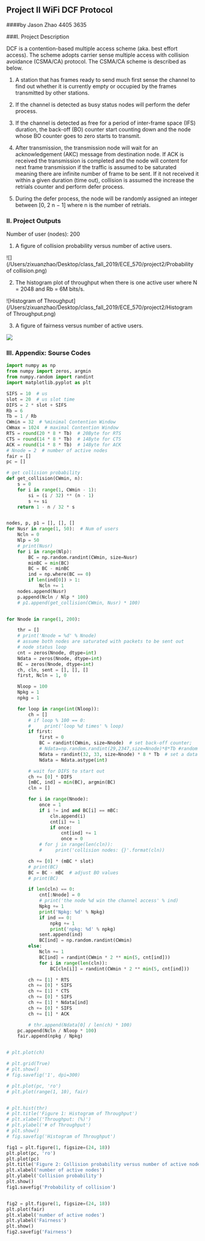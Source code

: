 ## Project II WiFi DCF Protocol

####by Jason Zhao 4405 3635

###I. Project Description

DCF is a contention-based multiple access scheme (aka. best effort access). The scheme adopts carrier sense multiple access with collision avoidance (CSMA/CA) protocol. The CSMA/CA scheme is described as below. 

1) A station that has frames ready to send much first sense the channel to find out whether it is currently empty or occupied by the frames transmitted by other stations. 

2) If the channel is detected as busy status nodes will perform the defer process. 

3) If the channel is detected as free for a period of inter-frame space (IFS) duration, the back-off (BO) counter start counting down and the node whose BO counter goes to zero starts to transmit. 

4) After transmission, the transmission node will wait for an acknowledgement (AKC) message from destination node. If ACK is received the transmission is completed and the node will content for next frame transmission if the traffic is assumed to be saturated meaning there are infinite number of frame to be sent. If it not received it within a given duration (time out), collision is assumed the increase the retrials counter and perform defer process. 

5) During the defer process, the node will be randomly assigned an integer between [0, 2 n − 1] where n is the number of retrials.

### II. Project Outputs

Number of user (nodes): 200

1) A figure of collision probability versus number of active users. 

![](/Users/zixuanzhao/Desktop/class_fall_2019/ECE_570/project2/Probability of collision.png)

2) The histogram plot of throughput when there is one active user where N = 2048 and Rb = 6M bits/s. 

![Histogram of Throughput](/Users/zixuanzhao/Desktop/class_fall_2019/ECE_570/project2/Histogram of Throughput.png)

3) A figure of fairness versus number of active users.

![](/Users/zixuanzhao/Desktop/class_fall_2019/ECE_570/project2/Fairness.png)

### III. Appendix: Sourse Codes

```python
import numpy as np
from numpy import zeros, argmin
from numpy.random import randint
import matplotlib.pyplot as plt

SIFS = 10  # us
slot = 20  # us slot time
DIFS = 2 * slot + SIFS
Rb = 6
Tb = 1 / Rb
CWmin = 32  # %minimal Contention Window
CWmax = 1024  # maximal Contention Window
RTS = round(20 * 8 * Tb)  # 20Byte for RTS
CTS = round(14 * 8 * Tb)  # 14Byte for CTS
ACK = round(14 * 8 * Tb)  # 14Byte for ACK
# Nnode = 2  # number of active nodes
fair = []
pc = []

# get collision probability
def get_collision(CWmin, n):
    s = 0
    for i in range(1, CWmin - 1):
        si = (i / 32) ** (n - 1)
        s += si
    return 1 - n / 32 * s


nodes, p, p1 = [], [], []
for Nusr in range(1, 50):  # Num of users
    Ncln = 0
    Nlp = 50
    # print(Nusr)
    for i in range(Nlp):
        BC = np.random.randint(CWmin, size=Nusr)
        minBC = min(BC)
        BC = BC - minBC
        ind = np.where(BC == 0)
        if len(ind[0]) > 1:
            Ncln += 1
    nodes.append(Nusr)
    p.append(Ncln / Nlp * 100)
    # p1.append(get_collision(CWmin, Nusr) * 100)


for Nnode in range(1, 200):

    thr = []
    # print('Nnode = %d' % Nnode)
    # assume both nodes are saturated with packets to be sent out
    # node status loop
    cnt = zeros(Nnode, dtype=int)
    Ndata = zeros(Nnode, dtype=int)
    BC = zeros(Nnode, dtype=int)
    ch, cln, sent = [], [], []
    first, Ncln = 1, 0

    Nloop = 100
    Npkg = 1
    npkg = 1

    for loop in range(int(Nloop)):
        ch = []
        # if loop % 100 == 0:
        #     print('loop %d times' % loop)
        if first:
            first = 0
            BC = randint(CWmin, size=Nnode)  # set back-off counter;
            # Ndata=np.random.randint(29,2347,size=Nnode)*8*Tb #random data length
            Ndata = randint(32, 33, size=Nnode) * 8 * Tb  # set a data length
            Ndata = Ndata.astype(int)

        # wait for DIFS to start out
        ch += [0] * DIFS
        [mBC, ind] = min(BC), argmin(BC)
        cln = []

        for i in range(Nnode):
            once = 1
            if i != ind and BC[i] == mBC:
                cln.append(i)
                cnt[i] += 1
                if once:
                    cnt[ind] += 1
                    once = 0
            # for j in range(len(cln)):
            #     print('collision nodes: {}'.format(cln))

        ch += [0] * (mBC * slot)
        # print(BC)
        BC = BC - mBC  # adjust BO values
        # print(BC)

        if len(cln) == 0:
            cnt[:Nnode] = 0
            # print('the node %d win the channel access' % ind)
            Npkg += 1
            print('Npkg: %d' % Npkg)
            if ind == 0:
                npkg += 1
                print('npkg: %d' % npkg)
            sent.append(ind)
            BC[ind] = np.random.randint(CWmin)
        else:
            Ncln += 1
            BC[ind] = randint(CWmin * 2 ** min(5, cnt[ind]))
            for i in range(len(cln)):
                BC[cln[i]] = randint(CWmin * 2 ** min(5, cnt[ind]))

        ch += [1] * RTS
        ch += [0] * SIFS
        ch += [1] * CTS
        ch += [0] * SIFS
        ch += [1] * Ndata[ind]
        ch += [0] * SIFS
        ch += [1] * ACK

        # thr.append(Ndata[0] / len(ch) * 100)
    pc.append(Ncln / Nloop * 100)
    fair.append(npkg / Npkg)


# plt.plot(ch)

# plt.grid(True)
# plt.show()
# fig.savefig('1', dpi=300)

# plt.plot(pc, 'ro')
# plt.plot(range(1, 10), fair)


# plt.hist(thr)
# plt.title('Figure 1: Histogram of Throughput')
# plt.xlabel('Throughput: (%)')
# plt.ylabel('# of Throughput')
# plt.show()
# fig.savefig('Histogram of Throughput')

fig1 = plt.figure(1, figsize=(24, 18))
plt.plot(pc, 'ro')
plt.plot(pc)
plt.title('Figure 2: Collision probability versus number of active nodes')
plt.xlabel('number of active nodes')
plt.ylabel('Collision probability')
plt.show()
fig1.savefig('Probability of collision')


fig2 = plt.figure(1, figsize=(24, 18))
plt.plot(fair)
plt.xlabel('number of active nodes')
plt.ylabel('Fairness')
plt.show()
fig2.savefig('Fairness')

```



